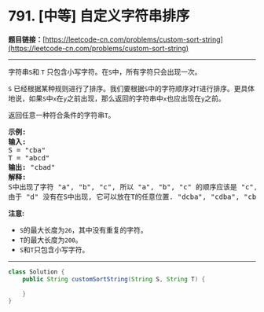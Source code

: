# 791. [中等] 自定义字符串排序

**题目链接：**[https://leetcode-cn.com/problems/custom-sort-string](https://leetcode-cn.com/problems/custom-sort-string)

---

<div class="content__1Y2H">
 <div class="notranslate">
  <p>字符串<code>S</code>和 <code>T</code> 只包含小写字符。在<code>S</code>中，所有字符只会出现一次。</p> 
  <p><code>S</code> 已经根据某种规则进行了排序。我们要根据<code>S</code>中的字符顺序对<code>T</code>进行排序。更具体地说，如果<code>S</code>中<code>x</code>在<code>y</code>之前出现，那么返回的字符串中<code>x</code>也应出现在<code>y</code>之前。</p> 
  <p>返回任意一种符合条件的字符串<code>T</code>。</p> 
  <pre class="language-text"><strong>示例:</strong>
<strong>输入:</strong>
S = "cba"
T = "abcd"
<strong>输出:</strong> "cbad"
<strong>解释:</strong> 
S中出现了字符 "a", "b", "c", 所以 "a", "b", "c" 的顺序应该是 "c", "b", "a". 
由于 "d" 没有在S中出现, 它可以放在T的任意位置. "dcba", "cdba", "cbda" 都是合法的输出。
</pre> 
  <p><strong>注意:</strong></p> 
  <ul> 
   <li><code>S</code>的最大长度为<code>26</code>，其中没有重复的字符。</li> 
   <li><code>T</code>的最大长度为<code>200</code>。</li> 
   <li><code>S</code>和<code>T</code>只包含小写字符。</li> 
  </ul> 
 </div>
</div>

---

```java
class Solution {
    public String customSortString(String S, String T) {
        
    }
}
```